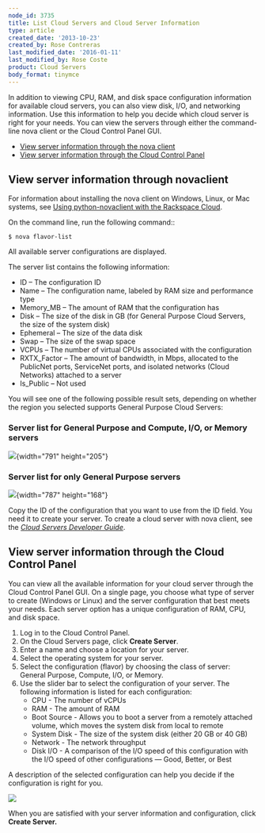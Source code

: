 ```yaml
---
node_id: 3735
title: List Cloud Servers and Cloud Server Information
type: article
created_date: '2013-10-23'
created_by: Rose Contreras
last_modified_date: '2016-01-11'
last_modified_by: Rose Coste
product: Cloud Servers
body_format: tinymce
---
```


In addition to viewing CPU, RAM, and disk space configuration
information for available cloud servers, you can also view disk, I/O,
and networking information. Use this information to help you decide
which cloud server is right for your needs. You can view the servers
through either the command-line nova client or the Cloud Control Panel
GUI.

-   [View server information through the nova client](#novaclient)
-   [View server information through the Cloud Control
    Panel](#flavors_CP)

View server information through novaclient
------------------------------------------

For information about installing the nova client on Windows, Linux, or
Mac systems, see  [Using python-novaclient with the Rackspace
Cloud](/howto/using-python-novaclient-with-the-rackspace-cloud).

On the command line, run the following command::

    $ nova flavor-list

All available server configurations are displayed.

The server list contains the following information:

-   ID &ndash; The configuration ID
-   Name &ndash; The configuration name, labeled by RAM size and performance
    type
-   Memory\_MB &ndash; The amount of RAM that the configuration has
-   Disk &ndash; The size of the disk in GB (for General Purpose Cloud
    Servers, the size of the system disk)
-   Ephemeral &ndash; The size of the data disk
-   Swap &ndash; The size of the swap space
-   VCPUs &ndash; The number of virtual CPUs associated with the configuration
-   RXTX\_Factor &ndash; The amount of bandwidth, in Mbps, allocated to the
    PublicNet ports, ServiceNet ports, and isolated networks
    (Cloud Networks) attached to a server
-   Is\_Public &ndash; Not used

You will see one of the following possible result sets, depending on
whether the region you selected supports General Purpose Cloud Servers:

### **Server list for General Purpose and Compute, I/O, or Memory servers**

![](https://8026b2e3760e2433679c-fffceaebb8c6ee053c935e8915a3fbe7.ssl.cf2.rackcdn.com/field/image/Screen%20Shot%202013-10-11%20at%205.03.29%20PM_0_0.png){width="791"
height="205"}

###

### **Server list for only General Purpose servers**

![](https://8026b2e3760e2433679c-fffceaebb8c6ee053c935e8915a3fbe7.ssl.cf2.rackcdn.com/field/image/Screen%20Shot%202013-10-11%20at%205.04.01%20PM_0_0.png){width="787"
height="168"}

Copy the ID of the configuration that you want to use from the ID field.
You need it to create your server. To create a cloud server with nova
client, see the *[Cloud Servers Developer
Guide](https://developer.rackspace.com/docs/cloud-servers/v2/developer-guide/)*.



View server information through the Cloud Control Panel
-------------------------------------------------------

You can view all the available information for your cloud server through
the Cloud Control Panel GUI. On a single page, you choose what type of
server to create (Windows or Linux) and the server configuration that
best meets your needs. Each server option has a unique configuration of
RAM, CPU, and disk space.

1.  Log in to the Cloud Control Panel.
2.  On the Cloud Servers page, click **Create Server**.
3.  Enter a name and choose a location for your server.
4.  Select the operating system for your server.
5.  Select the configuration (flavor) by choosing the class of server:
    General Purpose, Compute, I/O, or Memory.
6.  Use the slider bar to select the configuration of your server.
    The following information is listed for each configuration:
    -   CPU - The number of vCPUs
    -   RAM - The amount of RAM
    -   Boot Source - Allows you to boot a server from a remotely
        attached volume, which moves the system disk from local to
        remote
    -   System Disk - The size of the system disk (either 20 GB or
        40 GB)
    -   Network - The network throughput
    -   Disk I/O - A comparison of the I/O speed of this configuration
        with the I/O speed of other configurations &mdash; Good, Better, or
        Best

A description of the selected configuration can help you decide if the
configuration is right for you.

![](https://8026b2e3760e2433679c-fffceaebb8c6ee053c935e8915a3fbe7.ssl.cf2.rackcdn.com/field/image/CP-PF_IMG.png)

When you are satisfied with your server information and configuration,
click **Create Server.**

